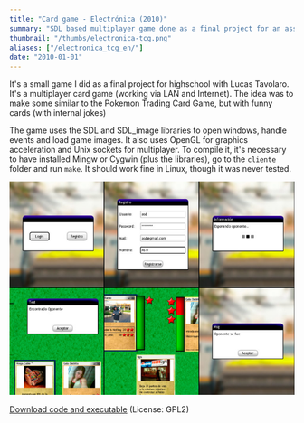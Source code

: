 ```yaml
---
title: "Card game - Electrónica (2010)"
summary: "SDL based multiplayer game done as a final project for an assignature."
thumbnail: "/thumbs/electronica-tcg.png"
aliases: ["/electronica_tcg_en/"]
date: "2010-01-01"
---
```

	
It's a small game I did as a final project for highschool with Lucas Tavolaro. It's a multiplayer card game (working via LAN and Internet). The idea was to make some similar to the Pokemon Trading Card Game, but with funny cards (with internal jokes)

The game uses the SDL and SDL_image libraries to open windows, handle events and load game images. It also uses OpenGL for graphics acceleration and Unix sockets for multiplayer. To compile it, it's necessary to have installed Mingw or Cygwin (plus the libraries), go to the `cliente` folder and run `make`. It should work fine in Linux, though it was never tested.

![Trading card game](/images/tcgort.jpg)

[Download code and executable](https://code.google.com/p/electronica-tgc/)
(License: GPL2)

